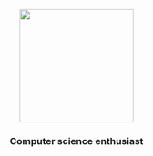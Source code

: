 <p align="center">
  <img src="https://i.imgur.com/1TF6waY.gif" height="200"/>
</p>

<h3 align="center">Computer science enthusiast</h3>


